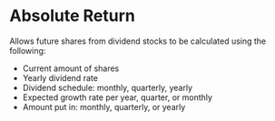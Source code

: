 # Absolute Return
Allows future shares from dividend stocks to be calculated using the following:
* Current amount of shares
* Yearly dividend rate
* Dividend schedule: monthly, quarterly, yearly
* Expected growth rate per year, quarter, or monthly
* Amount put in: monthly, quarterly, or yearly